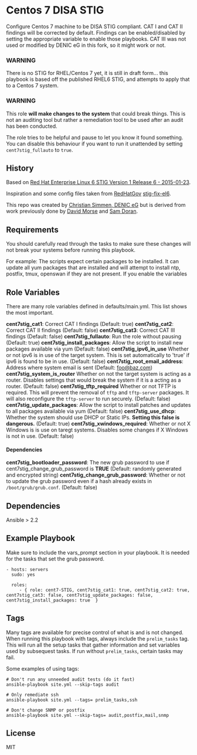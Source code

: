 Centos 7 DISA STIG
================

Configure Centos 7 machine to be DISA STIG compliant. CAT I and CAT II findings will be corrected by default. Findings can be enabled/disabled by setting the appropriate variable to enable those playbooks. CAT III was not used or modified by DENIC eG in this fork, so it might work or not.

### WARNING
 There is no STIG for RHEL/Centos 7 yet, it is still in draft form... this playbook is based off the published RHEL6 STIG, and attempts to apply that to a Centos 7 system.
### WARNING

This role **will make changes to the system** that could break things. This is not an auditing tool but rather a remediation tool to be used after an audit has been conducted.

The role tries to be helpful and pause to let you know it found something. You can disable this behaviour if you want to run it unattended by setting `cent7stig_fullauto` to `true`.

## History

Based on [Red Hat Enterprise Linux 6 STIG Version 1 Release 6 - 2015-01-23](http://iase.disa.mil/stigs/os/unix-linux/Pages/index.aspx).

Inspiration and some config files taken from [RedHatGov](https://github.com/RedHatGov) [stig-fix-el6](https://github.com/RedHatGov/stig-fix-el6).

This repo was created by [Christian Simmen, DENIC eG](https://github.com/deniceg) but is derived from work previously done by [David Morse](https://github.com/dsmorse) and [Sam Doran](https://github.com/samdoran/ansible-role-stig).


Requirements
------------

You should carefully read through the tasks to make sure these changes will not break your systems before running this playbook.

For example: The scripts expect certain packages to be installed.  It can update all yum packages that are installed and will
 attempt to install ntp, postfix, tmux, openswan if they are not present. If you enable the variables

Role Variables
--------------
There are many role variables defined in defaults/main.yml. This list shows the most important.

**cent7stig_cat1**:           Correct CAT I findings (Default: true)
**cent7stig_cat2**:           Correct CAT II findings (Default: false)
**cent7stig_cat3**:           Correct CAT III findings (Default: false)
**cent7stig_fullauto**:       Run the role without pausing (Default: true)
**cent7stig_install_packages**:      Allow the script to install new packages available via yum (Default: false)
**cent7stig_ipv6_in_use**       Whether or not ipv6 is in use of the target system. This is set automatically to 'true' if ipv6 is found to be in use. (Default: false)
**cent7stig_root_email_address**:          Address where system email is sent (Default: foo@baz.com)
**cent7stig_system_is_router** Whether on not the target system is acting as a router. Disables settings that would break the system if it is a acting as a router. (Default: false)
**cent7stig_tftp_required**  Whether or not TFTP is required. This will prevent the removal of `tftp` and `tftp-server` packages. It will also  reconfigure the `tftp-server` to run securely. (Default: false) 
**cent7stig_update_packages**:       Allow the script to install patches and updates to all packages available via yum (Default: false)
**cent7stig_use_dhcp**:       Whether the system should use DHCP or Static IPs. **Setting this false is dangerous.** (Default: true)
**cent7stig_xwindows_required**:           Whether or not X Windows is is use on taregt systems. Disables some changes if X Windows is not in use. (Default: false)

#### Dependencies
**cent7stig_bootloader_password**: The new grub password to use if cent7stig_change_grub_password is **TRUE** (Default: randomly generated and encrypted string)
**cent7stig_change_grub_password**: Whether or not to update the grub password even if a hash already exists in `/boot/grub/grub.conf`. (Default: false)


Dependencies
------------

Ansible > 2.2

Example Playbook
-------------------------

Make sure to include the vars_prompt section in your playbook. It is needed for the tasks that set the grub password.

    - hosts: servers
      sudo: yes

      roles:
         - { role: cent7-STIG, cent7stig_cat1: true, cent7stig_cat2: true, cent7stig_cat3: false, cent7stig_update_packages: false, cent7stig_install_packages: true  }


Tags
----
Many tags are available for precise control of what is and is not changed. When running this playbook with tags, always include the `prelim_tasks` tag. This will run all the setup tasks that gather information and set variables used by subsequest tasks. If run without `prelim_tasks`, certain tasks may fail.

Some examples of using tags:

    # Don't run any unneeded audit tests (do it fast)
    ansible-playbook site.yml --skip-tags audit  

    # Only remediate ssh
    ansible-playbook site.yml --tags= prelim_tasks,ssh 

    # Don't change SNMP or postfix
    ansible-playbook site.yml --skip-tags= audit,postfix,mail,snmp


License
-------

MIT

